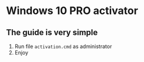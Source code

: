 # Windows 10 PRO activator 

## The guide is very simple 
1. Run file `activation.cmd` as administrator 
2. Enjoy
